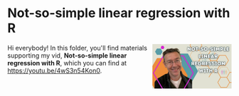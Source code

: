 # Not-so-simple linear regression with R
[<img src="nss thumb.png" align="right" height="100" />](<https://youtu.be/4wS3n54Kon0>)

Hi everybody! In this folder, you'll find materials supporting my vid, **Not-so-simple linear regression with R**, which you can find at <https://youtu.be/4wS3n54Kon0>. 


